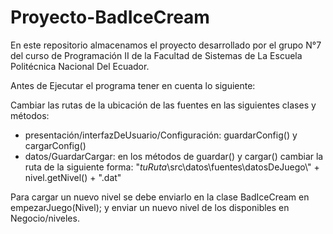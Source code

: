 # Proyecto-BadIceCream
En este repositorio almacenamos el proyecto desarrollado por el grupo N°7 del curso de Programación II de la Facultad de Sistemas de La Escuela Politécnica Nacional Del Ecuador.

Antes de Ejecutar el programa tener en cuenta lo siguiente:

Cambiar las rutas de la ubicación de las fuentes en las siguientes clases y métodos:

- presentación/interfazDeUsuario/Configuración: guardarConfig() y cargarConfig()
- datos/GuardarCargar: en los métodos de guardar() y cargar() cambiar la ruta de la siguiente forma:
  "*tuRuta*\\src\\datos\\fuentes\\datosDeJuego\\" + nivel.getNivel() + ".dat"

Para cargar un nuevo nivel se debe enviarlo en la clase BadIceCream en empezarJuego(Nivel); 
y enviar un nuevo nivel de los disponibles en Negocio/niveles. 